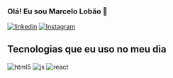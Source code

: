 ### Olá! Eu sou Marcelo Lobão 🐺 

[![linkedin](https://img.shields.io/badge/LinkedIn-0077B5?style=for-the-badge&logo=linkedin&logoColor=white)](https://www.linkedin.com/in/marcelo-lobão-0085271a8/)
[![Instagram](https://img.shields.io/badge/Instagram-E4405F?style=for-the-badge&logo=instagram&logoColor=white)](https://www.instagram.com/_marcelolobao/)

## Tecnologias que eu uso no meu dia

<div style="display: inline_block">
  <img align="center" alt="html5" src="https://img.shields.io/badge/HTML5-E34F26?style=for-the-badge&logo=html5&logoColor=white" />
  <img align="center" alt="js" src="https://img.shields.io/badge/JavaScript-F7DF1E?style=for-the-badge&logo=javascript&logoColor=black" />
   <img align="center" alt="react" src="https://img.shields.io/badge/React-20232A?style=for-the-badge&logo=react&logoColor=61DAFB" />
</div><br/>
